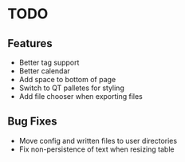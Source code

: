 # TODO
## Features
- Better tag support
- Better calendar
- Add space to bottom of page
- Switch to QT palletes for styling
- Add file chooser when exporting files

## Bug Fixes
- Move config and written files to user directories
- Fix non-persistence of text when resizing table